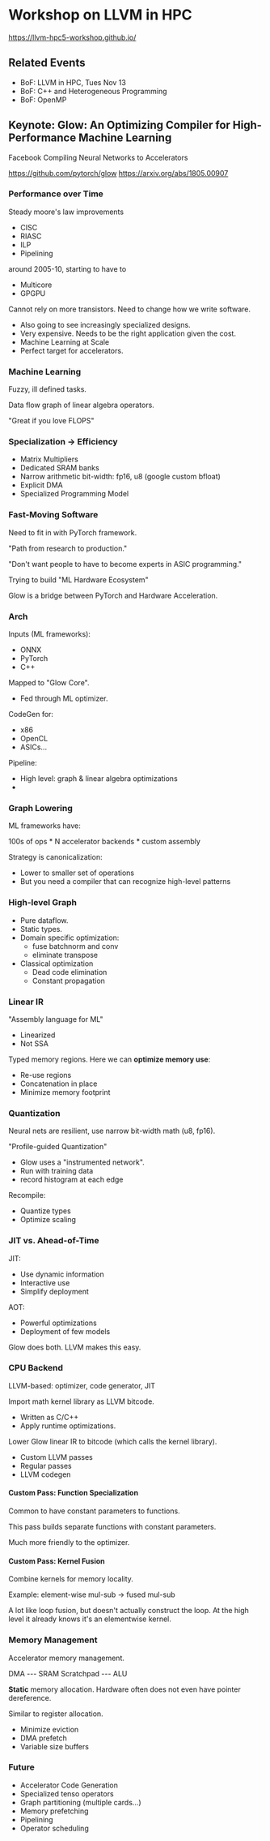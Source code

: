 # Workshop on LLVM in HPC

https://llvm-hpc5-workshop.github.io/

## Related Events

* BoF: LLVM in HPC, Tues Nov 13
* BoF: C++ and Heterogeneous Programming
* BoF: OpenMP

## Keynote: Glow: An Optimizing Compiler for High-Performance Machine Learning

Facebook
Compiling Neural Networks to Accelerators

https://github.com/pytorch/glow
https://arxiv.org/abs/1805.00907

### Performance over Time

Steady moore's law improvements

* CISC
* RIASC
* ILP
* Pipelining

around 2005-10, starting to have to 

* Multicore
* GPGPU

Cannot rely on more transistors. Need to change how we write software.

* Also going to see increasingly specialized designs.
* Very expensive. Needs to be the right application given the cost.
* Machine Learning at Scale
* Perfect target for accelerators.

### Machine Learning

Fuzzy, ill defined tasks.

Data flow graph of linear algebra operators.

"Great if you love FLOPS"

### Specialization -> Efficiency

* Matrix Multipliers
* Dedicated SRAM banks
* Narrow arithmetic bit-width: fp16, u8 (google custom bfloat)
* Explicit DMA
* Specialized Programming Model

### Fast-Moving Software

Need to fit in with PyTorch framework.

"Path from research to production."

"Don't want people to have to become experts in ASIC programming."

Trying to build "ML Hardware Ecosystem"

Glow is a bridge between PyTorch and Hardware Acceleration.

### Arch

Inputs (ML frameworks):

* ONNX
* PyTorch
* C++

Mapped to "Glow Core".

* Fed through ML optimizer.

CodeGen for:

* x86
* OpenCL
* ASICs...

Pipeline:

* High level: graph & linear algebra optimizations
* 

### Graph Lowering

ML frameworks have:

  100s of ops * N accelerator backends * custom assembly

Strategy is canonicalization:

* Lower to smaller set of operations
* But you need a compiler that can recognize high-level patterns

### High-level Graph

* Pure dataflow.
* Static types.
* Domain specific optimization:
  - fuse batchnorm and conv
  - eliminate transpose
* Classical optimization
  - Dead code elimination
  - Constant propagation

### Linear IR

"Assembly language for ML"

* Linearized
* Not SSA

Typed memory regions. Here we can **optimize memory use**:

* Re-use regions
* Concatenation in place
* Minimize memory footprint

### Quantization

Neural nets are resilient, use narrow bit-width math (u8, fp16).

"Profile-guided Quantization"

* Glow uses a "instrumented network".
* Run with training data
* record histogram at each edge

Recompile:

* Quantize types
* Optimize scaling

### JIT vs. Ahead-of-Time

JIT:

* Use dynamic information
* Interactive use
* Simplify deployment

AOT:

* Powerful optimizations
* Deployment of few models

Glow does both. LLVM makes this easy.

### CPU Backend

LLVM-based: optimizer, code generator, JIT

Import math kernel library as LLVM bitcode.

* Written as C/C++
* Apply runtime optimizations.

Lower Glow linear IR to bitcode (which calls the kernel library).

* Custom LLVM passes
* Regular passes
* LLVM codegen

#### Custom Pass: Function Specialization

Common to have constant parameters to functions.

This pass builds separate functions with constant parameters.

Much more friendly to the optimizer.

#### Custom Pass: Kernel Fusion

Combine kernels for memory locality.

Example: element-wise mul-sub -> fused mul-sub

A lot like loop fusion, but doesn't actually construct the loop. At the high
level it already knows it's an elementwise kernel.

### Memory Management

Accelerator memory management.

  DMA --- SRAM Scratchpad --- ALU

**Static** memory allocation. Hardware often does not even have pointer dereference.

Similar to register allocation.

* Minimize eviction
* DMA prefetch
* Variable size buffers

### Future

* Accelerator Code Generation
* Specialized tenso operators
* Graph partitioning (multiple cards...)
* Memory prefetching
* Pipelining
* Operator scheduling

